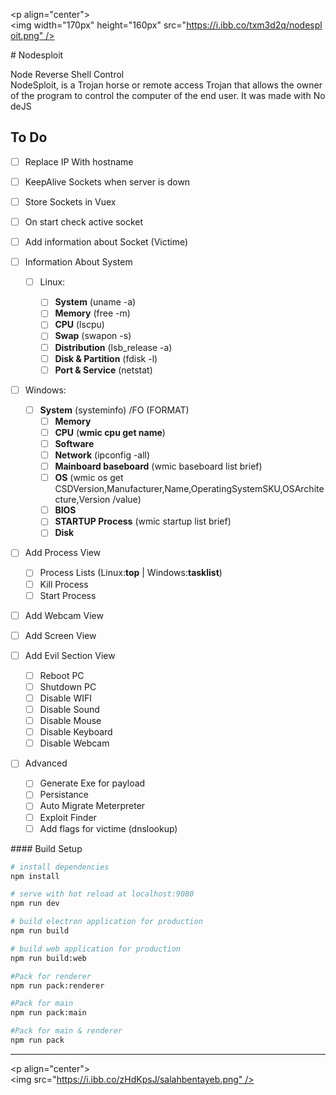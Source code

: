 <p align="center"><img width="170px" height="160px" src="https://i.ibb.co/txm3d2q/nodesploit.png" /></p>

# Nodesploit

Node Reverse Shell Control
NodeSploit, is a Trojan horse or remote access Trojan that allows the owner of the program to control the computer of the end user. It was made with NodeJS

## To Do

- [ ] Replace IP With hostname
- [ ] KeepAlive Sockets when server is down
- [ ] Store Sockets in Vuex
- [ ] On start check active socket
- [ ] Add information about Socket (Victime)
- [ ] Information About System

  - [ ] Linux:

    - [ ] **System** (uname -a)
    - [ ] **Memory** (free -m)
    - [ ] **CPU** (lscpu)
    - [ ] **Swap** (swapon -s)
    - [ ] **Distribution** (lsb_release -a)
    - [ ] **Disk & Partition** (fdisk -l)
    - [ ] **Port & Service** (netstat)
    
- [ ] Windows:
  
  - [ ] **System**  (systeminfo) /FO (FORMAT)
    - [ ] **Memory** 
    - [ ] **CPU**  (**wmic cpu get name**)
    - [ ] **Software**
    - [ ] **Network** (ipconfig -all)
    - [ ] **Mainboard baseboard** (wmic baseboard list brief)
    - [ ] **OS**  (wmic os get CSDVersion,Manufacturer,Name,OperatingSystemSKU,OSArchitecture,Version /value)
    - [ ] **BIOS**
    - [ ] **STARTUP Process** (wmic startup list brief)
    - [ ] **Disk**
- [ ] Add Process View
    - [ ] Process Lists (Linux:**top** | Windows:**tasklist**)
    - [ ] Kill Process
    - [ ] Start Process
- [ ] Add Webcam View
- [ ] Add Screen View
- [ ] Add Evil Section View
  - [ ] Reboot PC
  - [ ] Shutdown PC
  - [ ] Disable WIFI
  - [ ] Disable Sound
  - [ ] Disable Mouse
  - [ ] Disable Keyboard
  - [ ] Disable Webcam
- [ ] Advanced
    - [ ] Generate Exe for payload
    - [ ] Persistance
    - [ ] Auto Migrate Meterpreter
    - [ ] Exploit Finder
    - [ ] Add flags for victime (dnslookup)

#### Build Setup


``` bash
# install dependencies
npm install

# serve with hot reload at localhost:9080
npm run dev

# build electron application for production
npm run build

# build web application for production
npm run build:web

#Pack for renderer 
npm run pack:renderer

#Pack for main
npm run pack:main

#Pack for main & renderer
npm run pack

```

---

<p align="center"><img src="https://i.ibb.co/zHdKpsJ/salahbentayeb.png" /></p>
